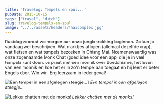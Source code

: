 ```yaml
---
title: 'Travelog: Tempels en spul...'
pubDate: 2015-10-15
tags: ["travel", "dutch"]
slug: travelog-tempels-en-spul
image: "../../assets/headers/thaicomplex.jpg"
---
```


Rustdag voordat we morgen aan onze jungle trekking beginnen. Zo kun je vandaag wel beschrijven. Wat marktjes aflopen (allemaal dezelfde crap), wat fietsen en wat tempels bezoeken in Chiang Mai. Noemenswaardig was onze zogenaamde Monk Chat (goed idee voor een app) die je in veel tempels kunt doen. Je praat met een monnik over Boeddhisme, het leven van een monnik en hoe het er in zo'n tempel aan toegaat en hij leert er beter Engels door. Win win. Erg leerzaam in ieder geval!

![Een tempel in een afgelegen steegje...](/images/posts/IMG_3522.jpg)]
*Een tempel in een afgelegen steegje...*

![Lekker chatten met de monks!](/images/posts/IMG_3523.jpg)
*Lekker chatten met de monks!*